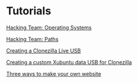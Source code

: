 <main>

# Tutorials

[Hacking Team: Operating Systems](hacking-team-operating-systems)

[Hacking Team: Paths](hacking-team-paths)

[Creating a Clonezilla Live USB](clonezilla-live-usb)

[Creating a custom Xubuntu data USB for Clonezilla](xubuntu-data-usb)

[Three ways to make your own website](make-your-own-website)

</main>
